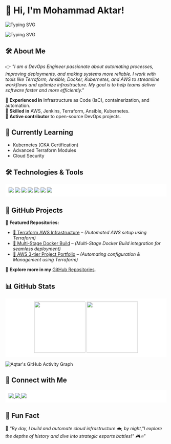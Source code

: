 # 👋 Hi, I'm Mohammad Aktar!  

![Typing SVG](https://readme-typing-svg.herokuapp.com?font=Fira+Code&size=22&pause=1000&color=000000&width=1000&lines=DevOps+Engineer%7C+AWS%7C+Terraform%7C+Kubernetes%7C+CI%2FCD%7C+Jenkins&background=FFFFFF00)

![Typing SVG](https://readme-typing-svg.herokuapp.com?font=Fira+Code&size=22&pause=1000&color=000000&width=1000&lines=Esports,+Historinan-Enthusiast&background=FFFFFF00)

## 🛠 About Me  
👉 *"I am a DevOps Engineer passionate about automating processes, improving deployments, and making systems more reliable. I work with tools like Terraform, Ansible, Docker, Kubernetes, and AWS to streamline workflows and optimize infrastructure. My goal is to help teams deliver software faster and more efficiently."*

🔹 **Experienced in** Infrastructure as Code (IaC), containerization, and automation.  
🔹 **Skilled in** AWS, Jenkins, Terraform, Ansible, Kubernetes.  
🔹 **Active contributor** to open-source DevOps projects.  

## 🌱 Currently Learning  
- Kubernetes (CKA Certification)  
- Advanced Terraform Modules  
- Cloud Security  

## 🛠️ Technologies & Tools  
<p align="left" style="background-color:white; padding:10px;">
  <img src="https://img.shields.io/badge/AWS-232F3E?style=for-the-badge&logo=amazon-aws&logoColor=black" />
  <img src="https://img.shields.io/badge/Terraform-7B42BC?style=for-the-badge&logo=terraform&logoColor=black" />
  <img src="https://img.shields.io/badge/Jenkins-D24939?style=for-the-badge&logo=jenkins&logoColor=black" />
  <img src="https://img.shields.io/badge/Kubernetes-326CE5?style=for-the-badge&logo=kubernetes&logoColor=black" />
  <img src="https://img.shields.io/badge/Ansible-000000?style=for-the-badge&logo=ansible&logoColor=white" />
  <img src="https://img.shields.io/badge/Linux-FCC624?style=for-the-badge&logo=linux&logoColor=black" />
  <img src="https://img.shields.io/badge/Docker-2496ED?style=for-the-badge&logo=docker&logoColor=black" />
</p>

## 📂 GitHub Projects  
🌟 **Featured Repositories:**  
- [🔹 Terraform AWS Infrastructure](https://github.com/AQtar-004/Beginner-Terraform-Managed-Infrastructure-AWS-EC2.git) – *(Automated AWS setup using Terraform)*  
- [🔹 Multi-Stage Docker Build](https://github.com/AQtar-004/Multi-stage-Docker-build.git) – *(Multi-Stage Docker Build integration for seamless deployment)*  
- [🔹 AWS 3-tier Project Portfolio](https://github.com/AQtar-004/AWS_3-tier-Project_Portfolio.git) – *(Automating configuration & Management using Terraform)*  

🚀 **Explore more in my** [GitHub Repositories](https://github.com/AQtar-004).  

## 📊 GitHub Stats  
<p align="center" style="background-color:white; padding:10px;">
  <img src="https://github-readme-stats.vercel.app/api?username=AQtar-004&show_icons=true&theme=white" height="160px" />
  <img src="https://github-readme-streak-stats.herokuapp.com/?user=AQtar-004&theme=white" height="160px" />
</p>

![Aqtar's GitHub Activity Graph](https://github-readme-activity-graph.vercel.app/graph?username=AQtar-004&theme=github-light)

## 🔗 Connect with Me  
<p align="left" style="background-color:white; padding:10px;">
  <a href="https://www.linkedin.com/in/muhammad-aq%CC%80tar-539937304/">
    <img src="https://img.shields.io/badge/LinkedIn-blue?style=for-the-badge&logo=linkedin" />
  </a>
  <a href="https://github.com/muhammadaqtar">
    <img src="https://img.shields.io/badge/GitHub-black?style=for-the-badge&logo=github" />
  </a>
  <a href="https://wa.me/9346803480?text=Hello%20there!">
    <img src="https://img.shields.io/badge/WhatsApp-25D366?style=for-the-badge&logo=whatsapp&logoColor=black" />
  </a>
</p>

## 🏰 Fun Fact  
💬 *"By day, I build and automate cloud infrastructure ☁️, by night,"I explore the depths of history and dive into strategic esports battles!" 🎮🔥"*
